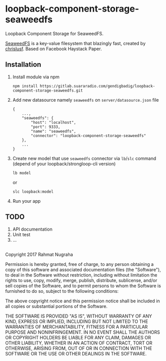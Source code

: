# loopback-component-storage-seaweedfs

Loopback Component Storage for SeaweedFS. 

[SeaweedFS](https://github.com/chrislusf/seaweedfs/) is a key-value filesystem that blazingly fast, created by [chrislusf](https://github.com/chrislusf). Based on Facebook Haystack Paper. 

## Installation 
1. Install module via npm
    ```
    npm install https://gitlab.suararadio.com/gendigbadig/loopback-component-storage-seaweedfs.git
    ```
2. Add new datasource namely `seaweedfs` on `server/datasource.json` file
    ```
    {
        ...,
        "seaweedfs": {
            "host": "localhost",
            "port": 9333,
            "name": "seaweedfs",
            "connector": "loopback-component-storage-seaweedfs"
        },
        ...
    }
    ```
3. Create new model that use `seaweedfs` connector via `lb`/`slc` command (depend of your loopback/strongloop-cli version)
    ```
    lb model
    ```
    or 
    ```
    slc loopback:model
    ```
4. Run your app


## TODO
1. API documentation 
2. Unit test
3. ...

##

Copyright 2017 Rahmat Nugraha

Permission is hereby granted, free of charge, to any person obtaining a copy of this software and associated documentation files (the "Software"), to deal in the Software without restriction, including without limitation the rights to use, copy, modify, merge, publish, distribute, sublicense, and/or sell copies of the Software, and to permit persons to whom the Software is furnished to do so, subject to the following conditions:

The above copyright notice and this permission notice shall be included in all copies or substantial portions of the Software.

THE SOFTWARE IS PROVIDED "AS IS", WITHOUT WARRANTY OF ANY KIND, EXPRESS OR IMPLIED, INCLUDING BUT NOT LIMITED TO THE WARRANTIES OF MERCHANTABILITY, FITNESS FOR A PARTICULAR PURPOSE AND NONINFRINGEMENT. IN NO EVENT SHALL THE AUTHORS OR COPYRIGHT HOLDERS BE LIABLE FOR ANY CLAIM, DAMAGES OR OTHER LIABILITY, WHETHER IN AN ACTION OF CONTRACT, TORT OR OTHERWISE, ARISING FROM, OUT OF OR IN CONNECTION WITH THE SOFTWARE OR THE USE OR OTHER DEALINGS IN THE SOFTWARE.


